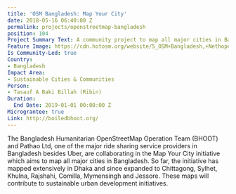 ```yaml
---
title: 'OSM Bangladesh: Map Your City'
date: 2018-05-16 06:40:00 Z
permalink: projects/openstreetmap-bangladesh
position: 104
Project Summary Text: A community project to map all major cities in Bangladesh
Feature Image: https://cdn.hotosm.org/website/5_OSM+Bangladesh,+Nethope+Device+Grant+2017.JPG
Is Community-Led: true
Country:
- Bangladesh
Impact Area:
- Sustainable Cities & Communities
Person:
- Tasauf A Baki Billah (Ribin)
Duration:
  End Date: 2019-01-01 00:00:00 Z
Micrograntee: true
Link: http://boiledbhoot.org/
---
```


The Bangladesh Humanitarian OpenStreetMap Operation Team (BHOOT) and Pathao Ltd, one of the major ride sharing service providers in Bangladesh besides Uber, are collaborating in the Map Your City initiative which aims to map all major cities in Bangladesh. So far, the initiative has mapped extensively in Dhaka and since expanded to Chittagong, Sylhet, Khulna, Rajshahi, Comilla, Mymensingh and Jessore. These maps will contribute to sustainable urban development initiatives.